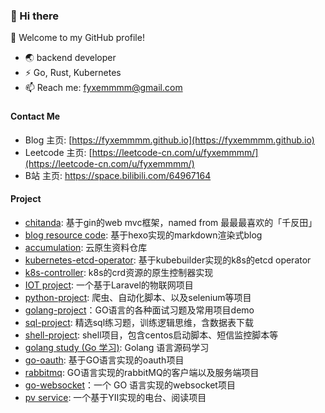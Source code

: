 ### 👋 Hi there
🎉 Welcome to my GitHub profile!
- 🌏 backend developer
- ⚡ Go, Rust, Kubernetes
- 📫 Reach me: fyxemmmm@gmail.com
### 


#### Contact Me 

- Blog 主页: [https://fyxemmmm.github.io](https://fyxemmmm.github.io)
- Leetcode 主页: [https://leetcode-cn.com/u/fyxemmmm/](https://leetcode-cn.com/u/fyxemmmm/)
- B站 主页: https://space.bilibili.com/64967164 

#### Project

* [chitanda](https://github.com/fyxemmmm/chitanda): 基于gin的web mvc框架，named from 最最最喜欢的「千反田」
* [blog resource code](https://github.com/fyxemmmm/fyxemmmm.github.io): 基于hexo实现的markdown渲染式blog
* [accumulation](https://github.com/fyxemmmm/accumulation): 云原生资料仓库
* [kubernetes-etcd-operator](https://github.com/fyxemmmm/kubernetes-etcd-operator): 基于kubebuilder实现的k8s的etcd operator
* [k8s-controller](https://github.com/fyxemmmm/k8s-controller-demo): k8s的crd资源的原生控制器实现
* [IOT project](https://github.com/fyxemmmm/ops-pointer): 一个基于Laravel的物联网项目
* [python-project](https://github.com/fyxemmmm/py-project/tree/master): 爬虫、自动化脚本、以及selenium等项目
* [golang-project](https://github.com/fyxemmmm/golang-project)：GO语言的各种面试习题及常用项目demo
* [sql-project](https://github.com/fyxemmmm/sql-project): 精选sql练习题，训练逻辑思维，含数据表下载
* [shell-project](https://github.com/fyxemmmm/shells): shell项目，包含centos启动脚本、短信监控脚本等
* [golang study (Go 学习)](https://github.com/fyxemmmm/golang-notes): Golang 语言源码学习
* [go-oauth](https://github.com/fyxemmmm/go-oauth-demo): 基于GO语言实现的oauth项目
* [rabbitmq](https://github.com/fyxemmmm/go-rabbmitmq-demo): GO语言实现的rabbitMQ的客户端以及服务端项目
* [go-websocket](https://github.com/fyxemmmm/go-websocket-demo)：一个 GO 语言实现的websocket项目
* [pv service](https://github.com/fyxemmmm/pv_service): 一个基于YII实现的电台、阅读项目

